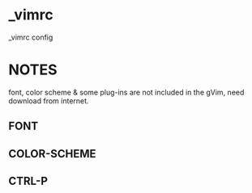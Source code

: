 # _vimrc
_vimrc config

# NOTES
font, color scheme & some plug-ins are not included in the gVim, need download from internet.

## FONT

## COLOR-SCHEME

## CTRL-P

## 
